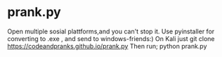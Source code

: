 # prank.py
Open multiple sosial plattforms,and you can't stop it.
Use pyinstaller for converting to .exe , and send to windows-friends:)
On Kali just git clone https://codeandpranks.github.io/prank.py
Then run; python prank.py 
